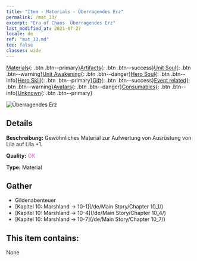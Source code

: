 ```yaml
---
title: "Item - Materials - Überragendes Erz"
permalink: /mat_33/
excerpt: "Era of Chaos  Überragendes Erz"
last_modified_at: 2021-07-27
locale: de
ref: "mat_33.md"
toc: false
classes: wide
---
```

 [Materials](/ItemsDE/){: .btn .btn--primary}[Artifacts](/ItemsDE/Artifacts/){: .btn .btn--success}[Unit Soul](/ItemsDE/UnitSoul/){: .btn .btn--warning}[Unit Awakening](/ItemsDE/UnitAwakening/){: .btn .btn--danger}[Hero Soul](/ItemsDE/HeroSoul/){: .btn .btn--info}[Hero Skill](/ItemsDE/HeroSkill/){: .btn .btn--primary}[Gift](/ItemsDE/Gift/){: .btn .btn--success}[Event related](/ItemsDE/Events/){: .btn .btn--warning}[Avatars](/ItemsDE/Avatars/){: .btn .btn--danger}[Consumables](/ItemsDE/Consumables/){: .btn .btn--info}[Unknown](/ItemsDE/Unknown/){: .btn .btn--primary}

 ![Überragendes Erz](/images/t/i_cailiao_kuangshi2.png)

## Details
 **Beschreibung:** Gewöhnliches Material zur Aufwertung von Ausrüstung von Lila auf Lila +1.

 **Quality:** <span style="color: #DA70D6">OK</span>

 **Type:** Material

## Gather

*    Gildenabenteuer 
*    [Kapitel 10: Marshland -> 10-1](/de/Main Story/Chapter 10_1/) 
*    [Kapitel 10: Marshland -> 10-4](/de/Main Story/Chapter 10_4/) 
*    [Kapitel 10: Marshland -> 10-7](/de/Main Story/Chapter 10_7/) 

## This item contains:

  None

